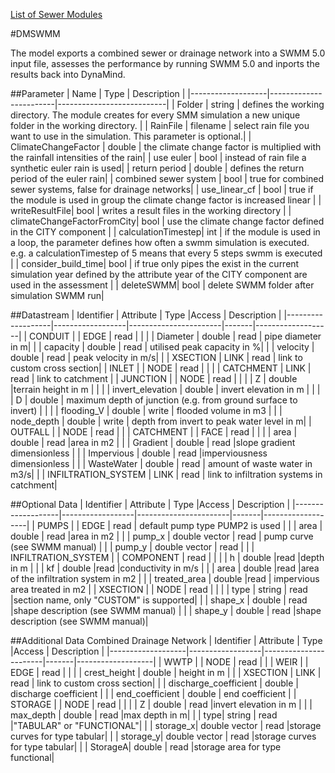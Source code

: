 [List of Sewer Modules](Sewer.md)

#DMSWMM

The model exports a combined sewer or drainage network into a SWMM 5.0 input file, assesses the performance by running SWMM 5.0 and inports the results back into DynaMind.

##Parameter
|        Name       |          Type          |       Description         | 
|-------------------|------------------------|---------------------------|
| Folder   | string | defines the working directory. The module creates for every SMM simulation a new unique folder in the working directory.       |
| RainFile   | filename | select rain file you want to use in the simulation. This parameter is optional.|
| ClimateChangeFactor   | double | the climate change factor is multiplied with the rainfall intensities of the rain|
| use euler   | bool | instead of rain file a synthetic euler rain is used|
| return period   | double | defines the return period of the euler rain|
| combined sewer system  | bool | true for combined sewer systems, false for drainage networks|
| use_linear_cf | bool | true if the module is used in group the climate change factor is increased linear |
| writeResultFile| bool | writes a result files in the working directory |
| climateChangeFactorFromCity| bool | use the climate change factor defined in the CITY component |
|  calculationTimestep| int | if the module is used in a loop, the parameter defines how often a swmm simulation is executed. e.g. a calculationTimestep of 5 means that every 5 steps swmm is executed |
|  consider_build_time| bool | if true only pipes the exist in the current simulation year defined by the attribute year of the CITY component are used in the assessment |
|  deleteSWMM| bool | delete SWMM folder after simulation SWMM run|

##Datastream
|     Identifier    |     Attribute    |      Type             |Access |    Description    |
|-------------------|------------------|-----------------------|-------|-------------------|
| CONDUIT |                  | EDGE   | read  |  |
|                   | Diameter  | double | read | pipe diameter in m|
|                   | capacity  | double | read | utilised peak capacity in %|
|                   | velocity  | double | read | peak velocity in m/s|
|                   | XSECTION  | LINK | read | link to custom cross section|
| INLET |                  | NODE   | read  |  |
|                   | CATCHMENT  | LINK | read | link to catchment |
| JUNCTION |                  | NODE   | read  |  |
|                   | Z  | double |terrain height in m | |
|                   | invert_elevation  | double | invert elevation in m | |
|                   | D  | double | maximum depth of junction (e.g. from ground surface to invert) | |
|                   | flooding_V  | double | write | flooded volume in m3 |
|                   | node_depth  | double | write | depth from invert to peak water level in m|
| OUTFALL |                  | NODE   | read  |  |
| CATCHMENT |                  | FACE   | read  |  |
|                   | area | double | read |area in m2  |
|                   | Gradient | double | read |slope gradient dimensionless   |
|                   | Impervious | double | read |imperviousness dimensionless   |
|                   | WasteWater | double | read | amount of waste water in m3/s|
|                   | INFILTRATION_SYSTEM | LINK | read | link to infiltration systems in catchment|

##Optional Data 
|     Identifier    |     Attribute    |      Type             |Access |    Description    |
|-------------------|------------------|-----------------------|-------|-------------------|
| PUMPS |                  | EDGE   | read  | default pump type PUMP2 is used |
|                   | area | double | read |area in m2  |
|                   | pump_x | double vector | read | pump curve (see SWMM manual) |
|                   | pump_y | double vector | read | |
| INFILTRATION_SYSTEM |                  | COMPONENT   | read  |  |
|                   | h  | double |read |depth in m  |
|                   | kf | double |read |conductivity in m/s  |
|                   | area | double |read |area of the infiltration system in m2 |
|                   | treated_area | double |read | impervious area treated in m2  |
| XSECTION |                  | NODE   | read  |  |
|                   | type | string | read |section name, only "CUSTOM" is supported|
|                   | shape_x | double | read |shape description (see SWMM manual) |
|                   | shape_y | double | read |shape description (see SWMM manual)|

##Additional Data Combined Drainage Network
|     Identifier    |     Attribute    |      Type             |Access |    Description    |
|-------------------|------------------|-----------------------|-------|-------------------|
| WWTP |                  | NODE   | read  |  |
| WEIR |                  | EDGE   | read  |  |
|                   | crest_height | double | height in m  |
|                   | XSECTION  | LINK | read | link to custom cross section|
|                   | discharge_coefficient | double | discharge coefficient  |
|                   | end_coefficient | double | end coefficient |
| STORAGE |                  | NODE   | read  |  |
|                   | Z | double | read |invert elevation in m |
|                   | max_depth | double | read |max depth in m|
|                   | type| string | read |"TABULAR" or "FUNCTIONAL"|
|                   | storage_x| double vector | read |storage curves for type tabular|
|                   | storage_y| double vector | read |storage curves for type tabular|
|                   | StorageA| double | read |storage area for type functional|